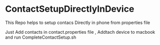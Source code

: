 # ContactSetupDirectlyInDevice
This Repo helps to setup contacs Directly in phone from properties file

Just Add contacts in contact.properties file , Addtach device to macbook and run CompleteContactSetup.sh
